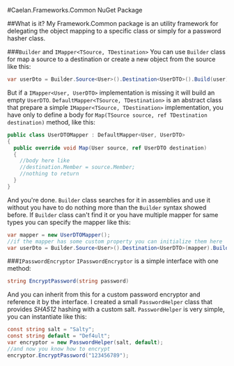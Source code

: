 #Caelan.Frameworks.Common NuGet Package

##What is it?
My Framework.Common package is an utility framework for delegating the object mapping to a specific class or simply for a password hasher class.

###`Builder` and `IMapper<TSource, TDestination>`
You can use `Builder` class for map a source to a destination or create a new object from the source like this:
```csharp
var userDto = Builder.Source<User>().Destination<UserDTO>().Build(user); //user is a User instance
```
But if a `IMapper<User, UserDTO>` implementation is missing it will build an empty `UserDTO`.
`DefaultMapper<TSource, TDestination>` is an abstract class that prepare a simple `IMapper<TSource, TDestination>` implementation, you have only to define a body for `Map(TSource source, ref TDestination destination)` method, like this:
```csharp
public class UserDTOMapper : DefaultMapper<User, UserDTO>
{
  public override void Map(User source, ref UserDTO destination)
  {
    //body here like
    //destination.Member = source.Member;
    //nothing to return
  }
}
```
And you're done. `Builder` class searches for it in assemblies and use it without you have to do nothing more than the `Builder` syntax showed before.
If `Builder` class can't find it or you have multiple mapper for same types you can specify the mapper like this:
```csharp
var mapper = new UserDTOMapper();
//if the mapper has some custom property you can initialize them here
var userDto = Builder.Source<User>().Destination<UserDTO>(mapper).Build(user); //user is a User instance
```
###`IPasswordEncryptor`
`IPasswordEncryptor` is a simple interface with one method:
```csharp
string EncryptPassword(string password)
```
And you can inherit from this for a custom password encryptor and reference it by the interface.
I created a small `PasswordHelper` class that provides *SHA512* hashing with a custom salt.
`PasswordHelper` is very simple, you can instantiate like this:
```csharp
const string salt = "Salty";
const string default = "Def4ult";
var encryptor = new PasswordHelper(salt, default);
//and now you know how to encrypt
encryptor.EncryptPassword("123456789");
```
